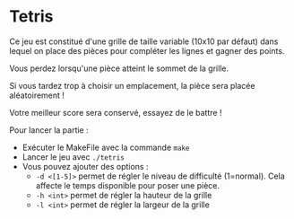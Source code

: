 # Tetris

Ce jeu est constitué d'une grille de taille variable (10x10 par défaut) dans lequel on place des pièces pour compléter les lignes et gagner des points.

Vous perdez lorsqu'une pièce atteint le sommet de la grille.

Si vous tardez trop à choisir un emplacement, la pièce sera placée aléatoirement !

Votre meilleur score sera conservé, essayez de le battre !


Pour lancer la partie :
- Exécuter le MakeFile avec la commande `make`
- Lancer le jeu avec `./tetris`
- Vous pouvez ajouter des options :
  - `-d <[1-5]>` permet de régler le niveau de difficulté (1=normal). Cela affecte le temps disponible pour poser une pièce.
  - `-h <int>` permet de régler la hauteur de la grille
  - `-l <int>` permet de régler la largeur de la grille